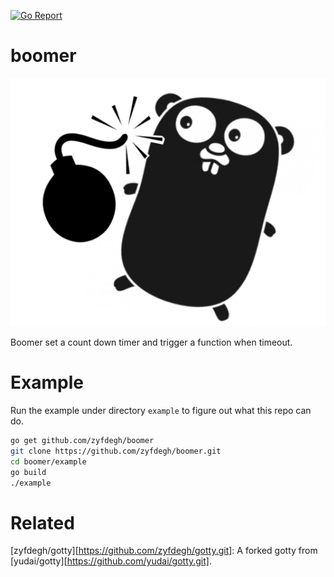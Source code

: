 [![Go Report](https://goreportcard.com/badge/github.com/zyfdegh/boomer)](https://goreportcard.com/report/github.com/zyfdegh/boomer)

# boomer
![Mdviewer logo](https://raw.githubusercontent.com/zyfdegh/boomer/master/raw/golang-boomer.png)

Boomer set a count down timer and trigger a function when timeout.

# Example
Run the example under directory `example` to figure out what this repo can do.

```sh
go get github.com/zyfdegh/boomer
git clone https://github.com/zyfdegh/boomer.git
cd boomer/example
go build
./example
```

# Related
[zyfdegh/gotty][https://github.com/zyfdegh/gotty.git]: A forked gotty from [yudai/gotty][https://github.com/yudai/gotty.git].

